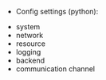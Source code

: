* Config settings (python):
 - system
 - network
 - resource
 - logging
 - backend
 - communication channel

